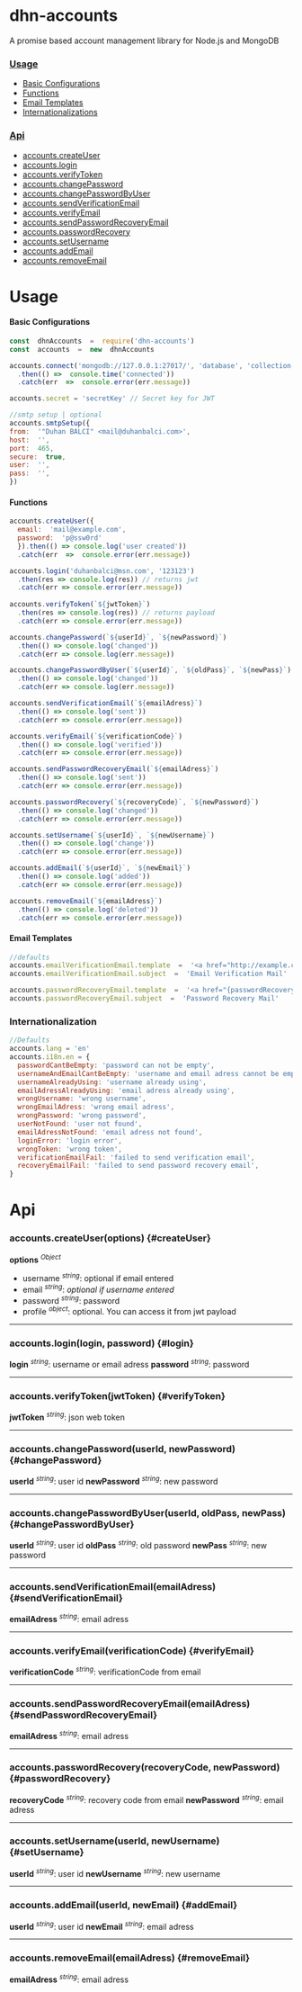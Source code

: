 # dhn-accounts

A promise based account management library for Node.js and MongoDB

### [Usage](#usage)
- [Basic Configurations](#basic-configurations)
- [Functions](#functions)
- [Email Templates](#email-templates)
- [Internationalizations](#internationalization)

### [Api](#api)
- [accounts.createUser](#createUser)
- [accounts.login](#login)
- [accounts.verifyToken](#verifyToken)
- [accounts.changePassword](#changePassword)
- [accounts.changePasswordByUser](#changePasswordByUser)
- [accounts.sendVerificationEmail](#sendVerificationEmail)
- [accounts.verifyEmail](#verifyEmail)
- [accounts.sendPasswordRecoveryEmail](#sendPasswordRecoveryEmail)
- [accounts.passwordRecovery](#passwordRecovery)
- [accounts.setUsername](#setUsername)
- [accounts.addEmail](#addEmail)
- [accounts.removeEmail](#removeEmail)

# Usage

#### Basic Configurations
```javascript
const  dhnAccounts  =  require('dhn-accounts')
const  accounts  =  new  dhnAccounts

accounts.connect('mongodb://127.0.0.1:27017/', 'database', 'collection')
  .then(() =>  console.time('connected'))
  .catch(err  =>  console.error(err.message))

accounts.secret = 'secretKey' // Secret key for JWT

//smtp setup | optional
accounts.smtpSetup({
from:  '"Duhan BALCI" <mail@duhanbalci.com>',
host:  '',
port:  465,
secure:  true,
user:  '',
pass:  '',
})
```
#### Functions
```javascript
accounts.createUser({
  email:  'mail@example.com',
  password:  'p@ssw0rd'
  }).then(() => console.log('user created'))
  .catch(err  =>  console.error(err.message))

accounts.login('duhanbalci@msn.com', '123123')
  .then(res => console.log(res)) // returns jwt
  .catch(err => console.error(err.message))
  
accounts.verifyToken(`${jwtToken}`)
  .then(res => console.log(res)) // returns payload
  .catch(err => console.error(err.message))

accounts.changePassword(`${userId}`, `${newPassword}`)
  .then(() => console.log('changed'))
  .catch(err => console.log(err.message))

accounts.changePasswordByUser(`${userId}`, `${oldPass}`, `${newPass}`)
  .then(() => console.log('changed'))
  .catch(err => console.log(err.message))

accounts.sendVerificationEmail(`${emailAdress}`)
  .then(() => console.log('sent'))
  .catch(err => console.error(err.message))

accounts.verifyEmail(`${verificationCode}`)
  .then(() => console.log('verified'))
  .catch(err => console.error(err.message))

accounts.sendPasswordRecoveryEmail(`${emailAdress}`)
  .then(() => console.log('sent'))
  .catch(err => console.error(err.message))

accounts.passwordRecovery(`${recoveryCode}`, `${newPassword}`)
  .then(() => console.log('changed'))
  .catch(err => console.error(err.message))

accounts.setUsername(`${userId}`, `${newUsername}`)
  .then(() => console.log('change'))
  .catch(err => console.error(err.message))

accounts.addEmail(`${userId}`, `${newEmail}`)
  .then(() => console.log('added'))
  .catch(err => console.error(err.message))

accounts.removeEmail(`${emailAdress}`)
  .then(() => console.log('deleted'))
  .catch(err => console.error(err.message))
```
#### Email Templates
```javascript
//defaults
accounts.emailVerificationEmail.template  =  '<a href="http://example.com/verifyEmail/{verificationCode}" >Click here</a> for validte your email adress.'
accounts.emailVerificationEmail.subject  =  'Email Verification Mail'

accounts.passwordRecoveryEmail.template  =  '<a href="{passwordRecoveryCode}">Click here</a> for recover your password.'
accounts.passwordRecoveryEmail.subject  =  'Password Recovery Mail'
```

### Internationalization

```javascript
//Defaults
accounts.lang = 'en'
accounts.i18n.en = {
  passwordCantBeEmpty: 'password can not be empty',
  usernameAndEmailCantBeEmpty: 'username and email adress cannot be empty at the same time',
  usernameAlreadyUsing: 'username already using',
  emailAdressAlreadyUsing: 'email adress already using',
  wrongUsername: 'wrong username',
  wrongEmailAdress: 'wrong email adress',
  wrongPassword: 'wrong password',
  userNotFound: 'user not found',
  emailAdressNotFound: 'email adress not found',
  loginError: 'login error',
  wrongToken: 'wrong token',
  verificationEmailFail: 'failed to send verification email',
  recoveryEmailFail: 'failed to send password recovery email',
}
```

# Api

### accounts.createUser(options) {#createUser}
**options** <sup>_Object_</sup>
- username <sup>_string_</sup>: optional if email entered
- email <sup>_string_</sup>: _optional if username entered_
- password <sup>_string_</sup>: password
- profile <sup>_object_</sup>: optional. You can access it from jwt payload

---
### accounts.login(login, password) {#login}
**login** <sup>_string_</sup>: username or email adress
**password** <sup>_string_</sup>: password

---
### accounts.verifyToken(jwtToken) {#verifyToken}
**jwtToken**  <sup>_string_</sup>:  json web token

---
### accounts.changePassword(userId, newPassword) {#changePassword}
**userId** <sup>_string_</sup>: user id
**newPassword** <sup>_string_</sup>: new password

---
### accounts.changePasswordByUser(userId, oldPass, newPass) {#changePasswordByUser}
**userId** <sup>_string_</sup>: user id
**oldPass** <sup>_string_</sup>: old password
**newPass** <sup>_string_</sup>: new password

---
### accounts.sendVerificationEmail(emailAdress) {#sendVerificationEmail}
**emailAdress** <sup>_string_</sup>: email adress

---
### accounts.verifyEmail(verificationCode) {#verifyEmail}
**verificationCode** <sup>_string_</sup>: verificationCode from email

---
### accounts.sendPasswordRecoveryEmail(emailAdress) {#sendPasswordRecoveryEmail}
**emailAdress** <sup>_string_</sup>: email adress

---
### accounts.passwordRecovery(recoveryCode, newPassword) {#passwordRecovery}
**recoveryCode** <sup>_string_</sup>: recovery code from email
**newPassword** <sup>_string_</sup>: email adress

---
### accounts.setUsername(userId, newUsername) {#setUsername}
**userId** <sup>_string_</sup>: user id
**newUsername** <sup>_string_</sup>: new username

---
### accounts.addEmail(userId, newEmail) {#addEmail}
**userId** <sup>_string_</sup>: user id
**newEmail** <sup>_string_</sup>: email adress

---
### accounts.removeEmail(emailAdress) {#removeEmail}
**emailAdress** <sup>_string_</sup>: email adress
